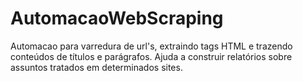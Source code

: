 # AutomacaoWebScraping
Automacao para varredura de url's, extraindo tags HTML e trazendo conteúdos de títulos e parágrafos. Ajuda a construir relatórios sobre assuntos tratados em determinados sites.
